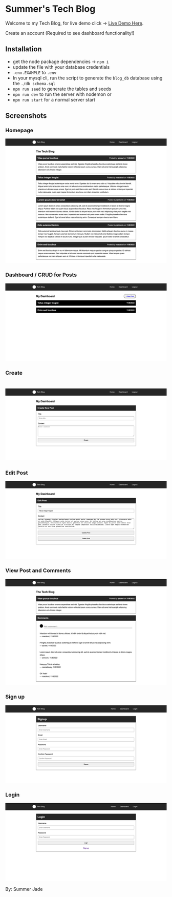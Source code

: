 # Summer's Tech Blog

Welcome to my Tech Blog, for live demo click -> [Live Demo Here](https://summer-tech-blog.herokuapp.com/).

Create an account (Required to see dashboard functionality!)

## Installation

- get the node package dependencies -> `npm i`
- update the file with your database credentials
- `.env.EXAMPLE` to `.env`
- In your mysql cli, run the script to generate the `blog_db` database using the `./db schema.sql`
- `npm run seed` to generate the tables and seeds
- `npm run dev` to run the server with nodemon or
- `npm run start` for a normal server start

## Screenshots

### Homepage

![homepage screenshot](./assets/index.png)

### Dashboard / CRUD for Posts

![dashboard screenshot](./assets/dashboard.png)

### Create

# ![create screenshot](./assets/create.png)

### Edit Post

![edit screenshot](./assets/edit.png)

### View Post and Comments

![post screenshot](./assets/post.png)

### Sign up

![sign up screenshot](./assets/signup.png)

### Login

![login screenshot](./assets/login.png)

By: Summer Jade
